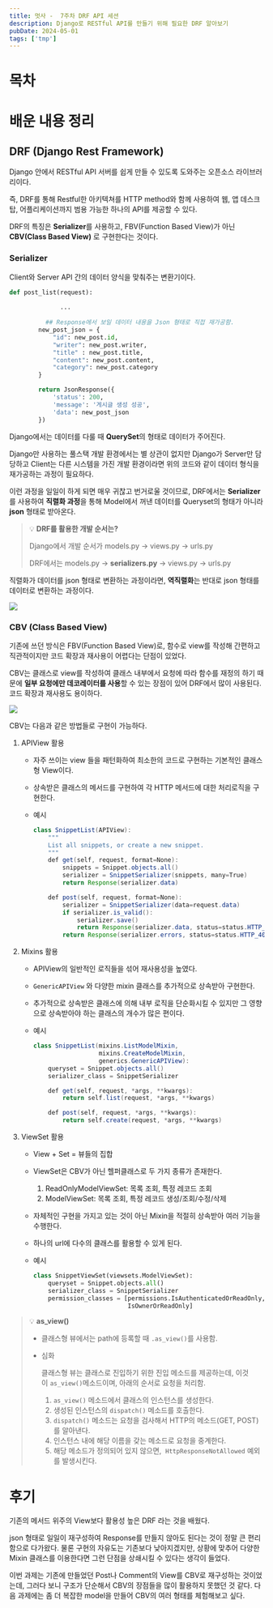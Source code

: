 ```yaml
---
title: 멋사 -  7주차 DRF API 세션
description: Django로 RESTful API를 만들기 위해 필요한 DRF 알아보기
pubDate: 2024-05-01
tags: ['tmp']
---
```


# 목차

# 배운 내용 정리

## DRF (Django Rest Framework)

Django 안에서 RESTful API 서버를 쉽게 만들 수 있도록 도와주는 오픈소스 라이브러리이다.

즉, DRF를 통해 Restful한 아키텍쳐를 HTTP method와 함께 사용하여 웹, 앱 데스크탑, 어플리케이션까지 범용 가능한 하나의 API를 제공할 수 있다.

DRF의 특징은 **Serializer**를 사용하고, FBV(Function Based View)가 아닌 **CBV(Class Based View)** 로 구현한다는 것이다.

### Serializer

Client와 Server API 간의 데이터 양식을 맞춰주는 변환기이다.

```python
def post_list(request):
			 
			  ... 
			  
	      ## Response에서 보일 데이터 내용을 Json 형태로 직접 재가공함.
        new_post_json = {
            "id": new_post.id,
            "writer": new_post.writer,
            "title" : new_post.title,
            "content": new_post.content,
            "category": new_post.category
        }

        return JsonResponse({
            'status': 200,
            'message': '게시글 생성 성공',
            'data': new_post_json
        })
```

Django에서는 데이터를 다룰 때 **QuerySet**의 형태로 데이터가 주어진다.

Django만 사용하는 풀스택 개발 환경에서는 별 상관이 없지만 Django가 Server만 담당하고 Client는 다른 시스템을 가진 개발 환경이라면 위의 코드와 같이 데이터 형식을 재가공하는 과정이 필요하다.

이런 과정을 일일이 하게 되면 매우 귀찮고 번거로울 것이므로, DRF에서는 **Serializer**를 사용하여 **직렬화 과정**을 통해 Model에서 꺼낸 데이터를 Queryset의 형태가 아니라 **json** 형태로 받아온다.

>💡 **DRF를 활용한 개발 순서는?**
>
> Django에서 개발 순서가 models.py → views.py → urls.py
>
> DRF에서는 models.py → **serializers.py** → views.py → urls.py

직렬화가 데이터를 json 형태로 변환하는 과정이라면, **역직렬화**는 반대로 json 형태를 데이터로 변환하는 과정이다.

![](Serializer.png)

### CBV (Class Based View)

기존에 쓰던 방식은 FBV(Function Based View)로, 함수로 view를 작성해 간편하고 직관적이지만 코드 확장과 재사용이 어렵다는 단점이 있었다.

CBV는 클래스로 view를 작성하여 클래스 내부에서 요청에 따라 함수를 재정의 하기 때문에 **일부 요청에만 데코레이터를 사용**할 수 있는 장점이 있어 DRF에서 많이 사용된다. 코드 확장과 재사용도 용이하다.

![](CBV.png)

CBV는 다음과 같은 방법들로 구현이 가능하다.

1. APIView 활용
    - 자주 쓰이는 view 들을 패턴화하여 최소한의 코드로 구현하는 기본적인 클래스형 View이다.
    - 상속받은 클래스의 메서드를 구현하여 각 HTTP 메서드에 대한 처리로직을 구현한다.
    - 예시
        
        ```java
        class SnippetList(APIView):
            """
            List all snippets, or create a new snippet.
            """
            def get(self, request, format=None):
                snippets = Snippet.objects.all()
                serializer = SnippetSerializer(snippets, many=True)
                return Response(serializer.data)
        
            def post(self, request, format=None):
                serializer = SnippetSerializer(data=request.data)
                if serializer.is_valid():
                    serializer.save()
                    return Response(serializer.data, status=status.HTTP_201_CREATED)
                return Response(serializer.errors, status=status.HTTP_400_BAD_REQUEST)
        ```
        

1. Mixins 활용
    - APIView의 일반적인 로직들을 섞어 재사용성을 높였다.
    - `GenericAPIView` 와 다양한 mixin 클래스를 추가적으로 상속받아 구현한다.
    - 추가적으로 상속받은 클래스에 의해 내부 로직을 단순화시킬 수 있지만 그 영향으로 상속받아야 하는 클래스의 개수가 많은 편이다.
    - 예시
        
        ```java
        class SnippetList(mixins.ListModelMixin,
                          mixins.CreateModelMixin,
                          generics.GenericAPIView):
            queryset = Snippet.objects.all()
            serializer_class = SnippetSerializer
        
            def get(self, request, *args, **kwargs):
                return self.list(request, *args, **kwargs)
        
            def post(self, request, *args, **kwargs):
                return self.create(request, *args, **kwargs)
        ```
        

1. ViewSet 활용
    - View + Set = 뷰들의 집합
    - ViewSet은 CBV가 아닌 헬퍼클래스로 두 가지 종류가 존재한다.
        1. ReadOnlyModelViewSet: 목록 조회, 특정 레코드 조회
        2. ModelViewSet: 목록 조회, 특정 레코드 생성/조회/수정/삭제
    - 자체적인 구현을 가지고 있는 것이 아닌 Mixin을 적절히 상속받아 여러 기능을 수행한다.
    - 하나의 url에 다수의 클래스를 활용할 수 있게 된다.
    - 예시
        
        ```python
        class SnippetViewSet(viewsets.ModelViewSet):
            queryset = Snippet.objects.all()
            serializer_class = SnippetSerializer
            permission_classes = [permissions.IsAuthenticatedOrReadOnly,
                                  IsOwnerOrReadOnly]
        ```
        
>💡 **as_view()**
>
>- 클래스형 뷰에서는 path에 등록할 때 `.as_view()`를 사용함.
>- 심화
>    
>    클래스형 뷰는 클래스로 진입하기 위한 진입 메소드를 제공하는데, 이것이 `as_view()`메소드이며, 아래의 순서로 요청을 처리함.
>    
>    1. `as_view()` 메소드에서 클래스의 인스턴스를 생성한다.
>    2. 생성된 인스턴스의 `dispatch()` 메소드를 호출한다.
>    3. `dispatch()` 메소드는 요청을 검사해서 HTTP의 메소드(GET, POST)를 알아낸다.
>    4. 인스턴스 내에 해당 이름을 갖는 메소드로 요청을 중계한다.
>    5. 해당 메소드가 정의되어 있지 않으면,  `HttpResponseNotAllowed` 예외를 발생시킨다.

# 후기

기존의 메서드 위주의 View보다 활용성 높은 DRF 라는 것을 배웠다.

json 형태로 일일이 재구성하여 Response를 만들지 않아도 된다는 것이 정말 큰 편리함으로 다가왔다. 물론 구현의 자유도는 기존보다 낮아지겠지만, 상황에 맞추어 다양한 Mixin 클래스를 이용한다면 그런 단점을 상쇄시킬 수 있다는 생각이 들었다.

이번 과제는 기존에 만들었던 Post나 Comment의 View를 CBV로 재구성하는 것이었는데, 그러다 보니 구조가 단순해서 CBV의 장점들을 많이 활용하지 못했던 것 같다. 다음 과제에는 좀 더 복잡한 model을 만들어 CBV의 여러 형태를 체험해보고 싶다.